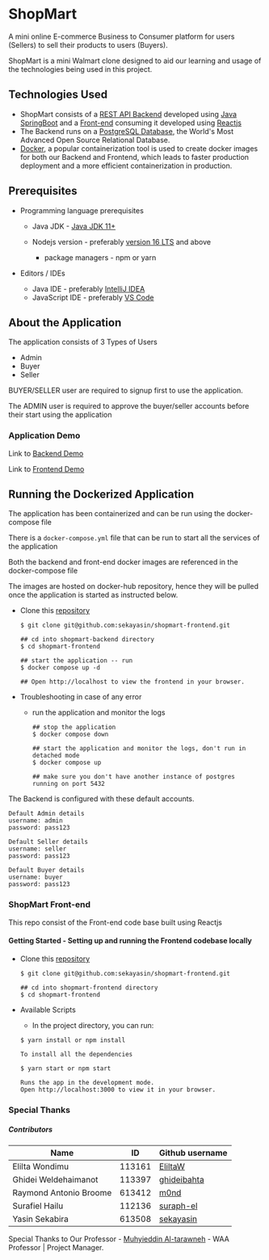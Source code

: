 # ShopMart 

A mini online E-commerce Business to Consumer platform for users (Sellers) to sell their products to users (Buyers). 

ShopMart is a mini Walmart clone designed to aid our learning and usage of the technologies being used in this project.

## Technologies Used

 - ShopMart consists of a [REST API Backend](https://github.com/sekayasin/shopmart-backend) developed using [Java SpringBoot](https://spring.io/projects/spring-boot) and a [Front-end](https://github.com/sekayasin/shopmart-frontend) consuming it developed using [Reactjs](https://reactjs.org/)
 - The Backend runs on a [PostgreSQL Database](https://www.postgresql.org/), the World's Most Advanced Open Source Relational Database.
 - [Docker](https://www.docker.com/), a popular containerization tool is used to create docker images for both our Backend and Frontend, which leads to faster production deployment and a more efficient containerization in production.

## Prerequisites

- Programming language prerequisites

    - Java JDK - [Java JDK 11+](https://www.oracle.com/java/technologies/javase/jdk11-archive-downloads.html)
    - Nodejs version - preferably [version 16 LTS](https://nodejs.org/en/) and above
  
        - package managers - npm or yarn
- Editors / IDEs

    - Java IDE - preferably [IntelliJ IDEA](https://www.jetbrains.com/idea/)
    - JavaScript IDE - preferably [VS Code](https://code.visualstudio.com/)

## About the Application

The application consists of 3 Types of Users
- Admin
- Buyer
- Seller

BUYER/SELLER user are required to signup first to use the application.

The ADMIN user is required to approve the buyer/seller accounts before their start using the application

### Application Demo

Link to [Backend Demo](https://youtu.be/btymqjU1BnU)

Link to [Frontend Demo](https://youtu.be/izsszQLTSUM)

## Running the Dockerized Application

The application has been containerized and can be run using the docker-compose file

There is a `docker-compose.yml` file that can be run to start all the services of the application

Both the backend and front-end docker images are referenced in the docker-compose file

The images are hosted on docker-hub repository, hence they will be pulled once the application is started as instructed below.

- Clone this [repository](https://github.com/sekayasin/shopmart-frontend)

    ```
    $ git clone git@github.com:sekayasin/shopmart-frontend.git
    
    ## cd into shopmart-backend directory
    $ cd shopmart-frontend
  
    ## start the application -- run 
    $ docker compose up -d
    
    ## Open http://localhost to view the frontend in your browser.
    ```
- Troubleshooting in case of any error
  
  - run the application and monitor the logs

    ```
    ## stop the application
    $ docker compose down
    
    ## start the application and monitor the logs, don't run in detached mode
    $ docker compose up

    ## make sure you don't have another instance of postgres running on port 5432
    ```
The Backend is configured with these default accounts.
    
    Default Admin details
    username: admin
    password: pass123

    Default Seller details
    username: seller
    password: pass123

    Default Buyer details
    username: buyer
    password: pass123

### ShopMart Front-end

This repo consist of the Front-end code base built using Reactjs

#### Getting Started - Setting up and running the Frontend codebase locally

- Clone this [repository](https://github.com/sekayasin/shopmart-frontend) 

    ```
    $ git clone git@github.com:sekayasin/shopmart-frontend.git
    
    ## cd into shopmart-frontend directory
    $ cd shopmart-frontend

    ```
- Available Scripts

    - In the project directory, you can run:

    ```
    $ yarn install or npm install

    To install all the dependencies 

    $ yarn start or npm start

    Runs the app in the development mode.
    Open http://localhost:3000 to view it in your browser.
    ```
### Special Thanks

##### Contributors

| Name                   | ID      | Github username                               |
|------------------------|---------|-----------------------------------------------|
| Elilta Wondimu         | 113161  | [EliltaW](https://github.com/EliltaW)         |
| Ghidei Weldehaimanot   | 113397  | [ghideibahta](https://github.com/ghideibahta) |
| Raymond Antonio Broome | 613412  | [m0nd](https://github.com/m0nd)               |
| Surafiel Hailu         | 112136  | [suraph-el](https://github.com/suraph-el)     |
| Yasin Sekabira         | 613508  | [sekayasin](https://github.com/sekayasin)     |

Special Thanks to Our Professor - [Muhyieddin Al-tarawneh](https://github.com/muhyidean) - WAA Professor | Project Manager.


